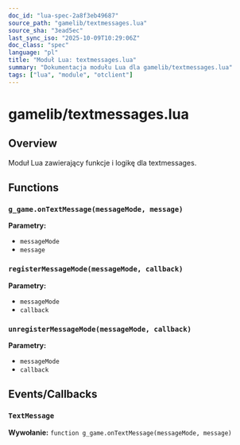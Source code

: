 ```yaml
---
doc_id: "lua-spec-2a8f3eb49687"
source_path: "gamelib/textmessages.lua"
source_sha: "3ead5ec"
last_sync_iso: "2025-10-09T10:29:06Z"
doc_class: "spec"
language: "pl"
title: "Moduł Lua: textmessages.lua"
summary: "Dokumentacja modułu Lua dla gamelib/textmessages.lua"
tags: ["lua", "module", "otclient"]
---
```


# gamelib/textmessages.lua

## Overview

Moduł Lua zawierający funkcje i logikę dla textmessages.

## Functions

### `g_game.onTextMessage(messageMode, message)`

**Parametry:**

- `messageMode`
- `message`

### `registerMessageMode(messageMode, callback)`

**Parametry:**

- `messageMode`
- `callback`

### `unregisterMessageMode(messageMode, callback)`

**Parametry:**

- `messageMode`
- `callback`

## Events/Callbacks

### `TextMessage`

**Wywołanie:** `function g_game.onTextMessage(messageMode, message)`
